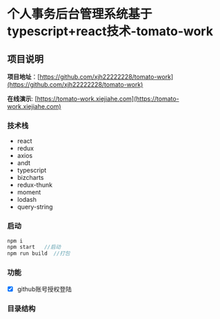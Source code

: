 # 个人事务后台管理系统基于typescript+react技术-tomato-work


## 项目说明 



**项目地址**：[https://github.com/xjh22222228/tomato-work](https://github.com/xjh22222228/tomato-work)

**在线演示**: [https://tomato-work.xiejiahe.com](https://tomato-work.xiejiahe.com)



### 技术栈
- react
- redux
- axios
- andt
- typescript
- bizcharts
- redux-thunk
- moment
- lodash
- query-string



### 启动
```javascript
npm i
npm start   //启动
npm run build  //打包
```


### 功能
- [x] github账号授权登陆


### 目录结构

```$xslt


```

